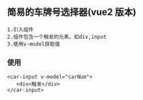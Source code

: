 ## 简易的车牌号选择器(vue2 版本)

```
1.引入组件
2.组件包含一个触发的元素，如div,input
3.使用v-model获取值
```

### 使用

```
<car-input v-model="carNum">
   <div>触发</div>
</car-input>
```
